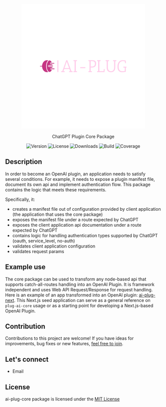 <p align="center">
  <img src="public/logo.png" width="400" alt="PlugAI Logo" />
</p>

<p align="center">ChatGPT Plugin Core Package</p>

<p align="center">
<img src="https://img.shields.io/badge/version-0.0.1-blue" alt="Version" />
<img src="https://img.shields.io/badge/license-MIT-green" alt="License" />
<img src="https://img.shields.io/badge/downloads-0-lightgreen" alt="Downloads" />
<img src="https://img.shields.io/badge/build-passing-green" alt="Build" />
<img src="https://img.shields.io/badge/coverage-0%25-red" alt="Coverage" />

</p>

## Description

In order to become an OpenAI plugin, an application needs to satisfy several conditions. For example, it needs to expose a plugin manifest file, document its own api and implement authentication flow. This package contains the logic that meets these requirements.

Specifically, it:
 - creates a manifest file out of configuration provided by client application (the application that uses the core package)  
 - exposes the manifest file under a route expected by ChatGPT
 - exposes the client application api documentation under a route expected by ChatGPT
 - contains logic for handling authentication types supported by ChatGPT (oauth, service_level, no-auth)
 - validates client application configuration
 - validates request params

## Example use

The core package can be used to transform any node-based api that supports catch-all-routes handling into an OpenAI Plugin. It is framework independent and uses Web API Request/Response for request handling. Here is an example of an app transformed into an OpenAI plugin: <a href="https://ai-plug-next-repo-link/" target="_blank">ai-plug-next</a>. This Next.js seed application can serve as a general reference on ``plug-ai-core`` usage or as a starting point for developing a Next.js-based OpenAI Plugin.

## Contribution

Contributions to this project are welcome! If you have ideas for improvements, bug fixes or new features, <a href="" target="_blank">feel free to join</a>. 

## Let's connect
- Email

## License

ai-plug-core package is licensed under the <a href="https://www.gnu.org/licenses/gpl-3.0.en.html" target="_blank">MIT License</a>